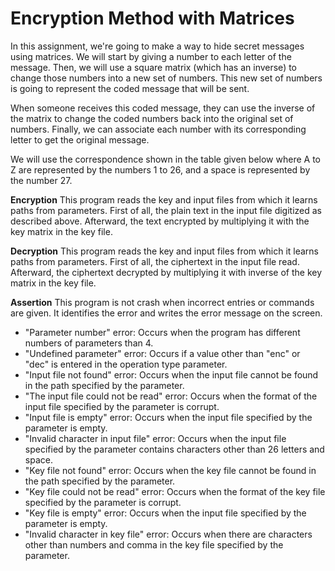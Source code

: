 # Encryption Method with Matrices

In this assignment, we're going to make a way to hide secret messages using matrices. We will start by giving a number to each letter of the message. Then, we will use a square matrix (which has an inverse) to change those numbers into a new set of numbers. This new set of numbers is going to represent the coded message that will be sent.

When someone receives this coded message, they can use the inverse of the matrix to change the coded numbers back into the original set of numbers. Finally, we can associate each number with its corresponding letter to get the original message.

We will use the correspondence shown in the table given below where A to Z are represented by the numbers 1 to 26, and a space is represented by the number 27.

**Encryption**
This program reads the key and input files from which it learns paths from parameters. First of all, the plain text in the input file digitized as described above. Afterward, the text encrypted by multiplying it with the key matrix in the key file.

**Decryption**
This program reads the key and input files from which it learns paths from parameters. First of all, the ciphertext in the input file read. Afterward, the ciphertext decrypted by multiplying it with inverse of the key matrix in the key file.

**Assertion**
This program is not crash when incorrect entries or commands are given. It identifies the error and writes the error message on the screen.

- "Parameter number" error: Occurs when the program has different numbers of parameters
than 4.
- "Undefined parameter" error: Occurs if a value other than "enc" or "dec" is entered in the
operation type parameter.
- "Input file not found" error: Occurs when the input file cannot be found in the path specified
by the parameter.
- "The input file could not be read" error: Occurs when the format of the input file specified by
the parameter is corrupt.
- "Input file is empty" error: Occurs when the input file specified by the parameter is empty.
- "Invalid character in input file" error: Occurs when the input file specified by the parameter
contains characters other than 26 letters and space.
- "Key file not found" error: Occurs when the key file cannot be found in the path specified by
the parameter.
- "Key file could not be read" error: Occurs when the format of the key file specified by the
parameter is corrupt.
- "Key file is empty" error: Occurs when the input file specified by the parameter is empty.
- "Invalid character in key file" error: Occurs when there are characters other than numbers and
comma in the key file specified by the parameter.
